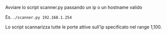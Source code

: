 Avviare lo script scanner.py passando un ip o un hostname valido

Es. ```./scanner.py 192.168.1.254```

Lo script scannarizza tutte le porte attive sull'ip specificato nel range 1,100.
